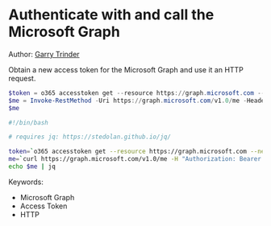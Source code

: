 # Authenticate with and call the Microsoft Graph 

Author: [Garry Trinder](https://github.com/garrytrinder)

Obtain a new access token for the Microsoft Graph and use it an HTTP request.

```powershell tab="PowerShell Core"
$token = o365 accesstoken get --resource https://graph.microsoft.com --new
$me = Invoke-RestMethod -Uri https://graph.microsoft.com/v1.0/me -Headers @{"Authorization"="Bearer $token"}
$me
```

```bash tab="Bash"
#!/bin/bash

# requires jq: https://stedolan.github.io/jq/

token=`o365 accesstoken get --resource https://graph.microsoft.com --new`
me=`curl https://graph.microsoft.com/v1.0/me -H "Authorization: Bearer $token"`
echo $me | jq
```

Keywords:

- Microsoft Graph
- Access Token
- HTTP
